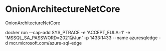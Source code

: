 # OnionArchitectureNetCore
OnionArchitectureNetCore

docker run --cap-add SYS_PTRACE -e 'ACCEPT_EULA=1' -e 'MSSQL_SA_PASSWORD=2021@Jun' -p 1433:1433 --name azuresqledge -d mcr.microsoft.com/azure-sql-edge